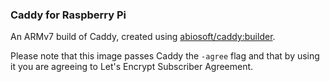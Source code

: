 ### Caddy for Raspberry Pi

An ARMv7 build of Caddy, created using [abiosoft/caddy:builder](https://github.com/abiosoft/caddy-docker/blob/master/BUILDER.md).

Please note that this image passes Caddy the `-agree` flag and that by using it you are agreeing to Let's Encrypt Subscriber Agreement.